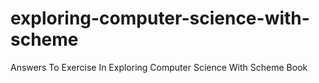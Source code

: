 # exploring-computer-science-with-scheme
Answers To Exercise In Exploring Computer Science With Scheme Book
